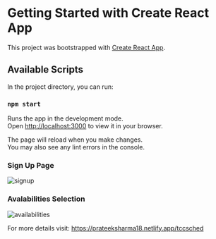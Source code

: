 # Getting Started with Create React App

This project was bootstrapped with [Create React App](https://github.com/facebook/create-react-app).

## Available Scripts

In the project directory, you can run:

### `npm start`

Runs the app in the development mode.\
Open [http://localhost:3000](http://localhost:3000) to view it in your browser.

The page will reload when you make changes.\
You may also see any lint errors in the console.

### Sign Up Page
![signup](https://github.com/prateeksharma1809/schedularForTuck/assets/109249875/fedc5550-7a4f-4fae-935a-7ebb54372535)

### Avalabilities Selection
![availabilities](https://github.com/prateeksharma1809/schedularForTuck/assets/109249875/ef0aa57d-a33e-4ba1-9a40-d2cd7b91aa54)

For more details visit: https://prateeksharma18.netlify.app/tccsched
